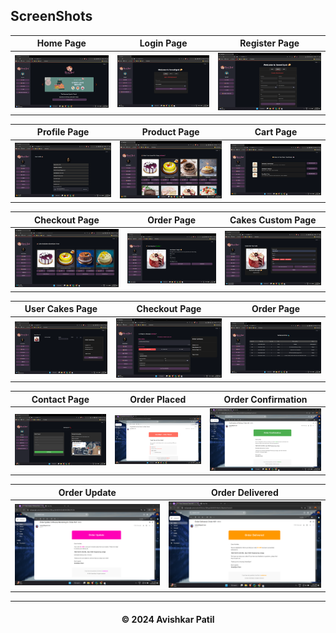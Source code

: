 ## ScreenShots

| Home Page | Login Page | Register Page |
| --- | --- | --- |
| ![Home Page](static/screenshots/1_homePage.png) | ![Login Page](static/screenshots/2_Login.png) | ![Register Page](static/screenshots/3_Registration.png) |

| Profile Page | Product Page | Cart Page |
| --- | --- | --- |
| ![Profile Page](static/screenshots/4_profilePage.png) | ![Product Page](static/screenshots/5_allStoreCakes.png) | ![Cart Page](static/screenshots/6_storesList.png) |

| Checkout Page | Order Page | Cakes Custom Page |
| --- | --- | --- |
| ![Checkout Page](static/screenshots/7_cakesInStore.png) | ![Order Page](static/screenshots/8_cakesDetails.png) | ![Cakes Custom Page](static/screenshots/9_cakesCustomization.png) |

| User Cakes Page | Checkout Page | Order Page |
| --- | --- | --- |
| ![User Cakes Page](static/screenshots/10_userCarts.png) | ![Checkout Page](static/screenshots/11_checkOutPage.png) | ![Order Page](static/screenshots/12_ordersHistory.png) |

| Contact Page                                       | Order Placed | Order Confirmation | 
|----------------------------------------------------| --- | --- |
| ![Contact Page](static/screenshots/13_Contact.png) | ![Order Placed](static/screenshots/14_orderPlaced.png) | ![Order Confirmation](static/screenshots/15_orderConfirmation.png) |

| Order Update | Order Delivered |
| --- | --- |
| ![Order Update](static/screenshots/16_orderUpdate.png) | ![Order Delivered](static/screenshots/17_orderDelivered.png) |



----- 

<h4 align='center'>© 2024 Avishkar Patil</h4>



